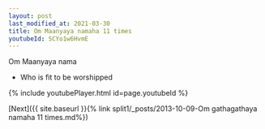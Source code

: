 ```yaml
---
layout: post
last_modified_at: 2021-03-30
title: Om Maanyaya namaha 11 times
youtubeId: SCYo1w6HvmE
---
```

 
 
Om Maanyaya nama 
 
 -  Who is fit to be worshipped 
 
  
 
  
 
 
 
 
 
 


{% include youtubePlayer.html id=page.youtubeId %}
 
[Next]({{ site.baseurl }}{% link  split1/_posts/2013-10-09-Om gathagathaya namaha 11 times.md%})
 
